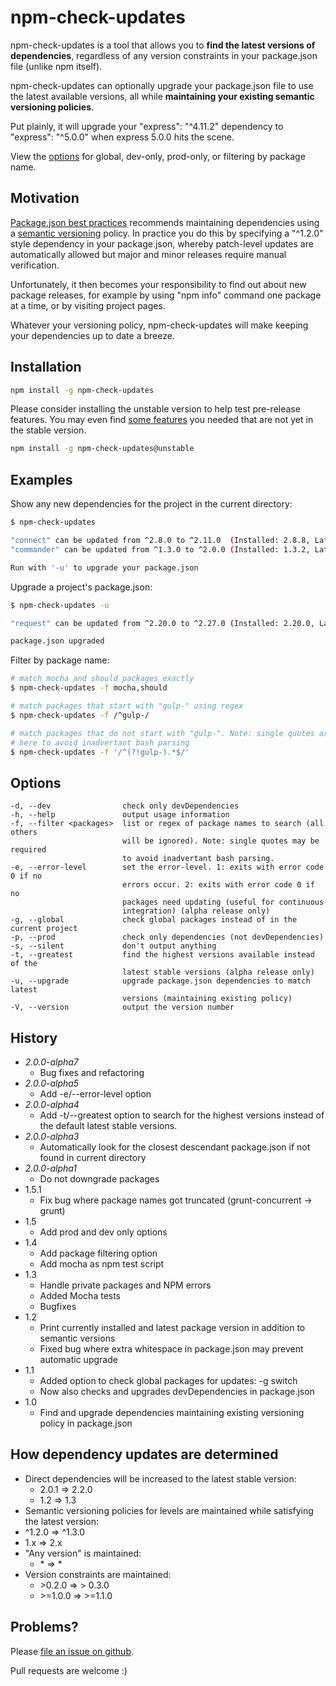 npm-check-updates
=================

npm-check-updates is a tool that allows you to **find the latest versions of
dependencies**, regardless of any version
constraints in your package.json file (unlike npm itself).

npm-check-updates can optionally upgrade your package.json file to
use the latest available versions, all while **maintaining your
existing semantic versioning policies**.

Put plainly, it will upgrade your "express": "^4.11.2" dependency to
"express": "^5.0.0" when express 5.0.0 hits the scene.

View the [options](#options) for global, dev-only, prod-only, or filtering by package name.

Motivation
--------------

[Package.json best practices](http://blog.nodejitsu.com/package-dependencies-done-right) recommends maintaining dependencies using a [semantic versioning](http://semver.org/) policy. In practice you do this by specifying a "^1.2.0" style dependency in your package.json, whereby patch-level updates are automatically allowed but major and minor releases require manual verification.

Unfortunately, it then becomes your responsibility to find out about new
package releases, for example by using "npm info" command one package at a time, or by visiting project pages.

Whatever your versioning policy, npm-check-updates will make keeping your
dependencies up to date a breeze.


Installation
--------------

```sh
npm install -g npm-check-updates
```

Please consider installing the unstable version to help test pre-release features. You may even find [some features](#history) you needed that are not yet in the stable version. 

```sh
npm install -g npm-check-updates@unstable
```

Examples
--------------

Show any new dependencies for the project in the current directory:
```sh
$ npm-check-updates

"connect" can be updated from ^2.8.0 to ^2.11.0  (Installed: 2.8.8, Latest: 2.11.0)
"commander" can be updated from ^1.3.0 to ^2.0.0 (Installed: 1.3.2, Latest: 2.0.0)

Run with '-u' to upgrade your package.json
```

Upgrade a project's package.json:
```sh
$ npm-check-updates -u

"request" can be updated from ^2.20.0 to ^2.27.0 (Installed: 2.20.0, Latest: 2.27.1)

package.json upgraded
```

Filter by package name:
```sh
# match mocha and should packages exactly
$ npm-check-updates -f mocha,should         

# match packages that start with "gulp-" using regex
$ npm-check-updates -f /^gulp-/             

# match packages that do not start with "gulp-". Note: single quotes are required 
# here to avoid inadvertant bash parsing
$ npm-check-updates -f '/^(?!gulp-).*$/'    
```

Options
--------------
    -d, --dev                check only devDependencies
    -h, --help               output usage information
    -f, --filter <packages>  list or regex of package names to search (all others
                             will be ignored). Note: single quotes may be required 
                             to avoid inadvertant bash parsing.
    -e, --error-level        set the error-level. 1: exits with error code 0 if no  
                             errors occur. 2: exits with error code 0 if no 
                             packages need updating (useful for continuous 
                             integration) (alpha release only)
    -g, --global             check global packages instead of in the current project
    -p, --prod               check only dependencies (not devDependencies)
    -s, --silent             don't output anything
    -t, --greatest           find the highest versions available instead of the 
                             latest stable versions (alpha release only)
    -u, --upgrade            upgrade package.json dependencies to match latest 
                             versions (maintaining existing policy)
    -V, --version            output the version number


History
--------------

- *2.0.0-alpha7*
  - Bug fixes and refactoring
- *2.0.0-alpha5*
  - Add -e/--error-level option
- *2.0.0-alpha4*
  - Add -t/--greatest option to search for the highest versions instead of the default latest stable versions.
- *2.0.0-alpha3*
  - Automatically look for the closest descendant package.json if not found in current directory
- *2.0.0-alpha1*
  - Do not downgrade packages
- 1.5.1
  - Fix bug where package names got truncated (grunt-concurrent -> grunt)
- 1.5
  - Add prod and dev only options
- 1.4
  - Add package filtering option
  - Add mocha as npm test script
- 1.3
  - Handle private packages and NPM errors
  - Added Mocha tests
  - Bugfixes
- 1.2
  - Print currently installed and latest package version in addition to semantic versions
  - Fixed bug where extra whitespace in package.json may prevent automatic upgrade
- 1.1
  - Added option to check global packages for updates: -g switch
  - Now also checks and upgrades devDependencies in package.json
- 1.0
  - Find and upgrade dependencies maintaining existing versioning policy in package.json

How dependency updates are determined
--------------

- Direct dependencies will be increased to the latest stable version:
  - 2.0.1 => 2.2.0
  - 1.2 => 1.3
-  Semantic versioning policies for levels are maintained while satisfying the latest version:
  - ^1.2.0 => ^1.3.0
  - 1.x => 2.x
- "Any version" is maintained:
  - \* => \*
- Version constraints are maintained:
  - \>0.2.0 => \> 0.3.0
  - \>=1.0.0 => >=1.1.0

Problems?
--------------

Please [file an issue on github](https://github.com/tjunnone/npm-check-updates/issues).

Pull requests are welcome :)
